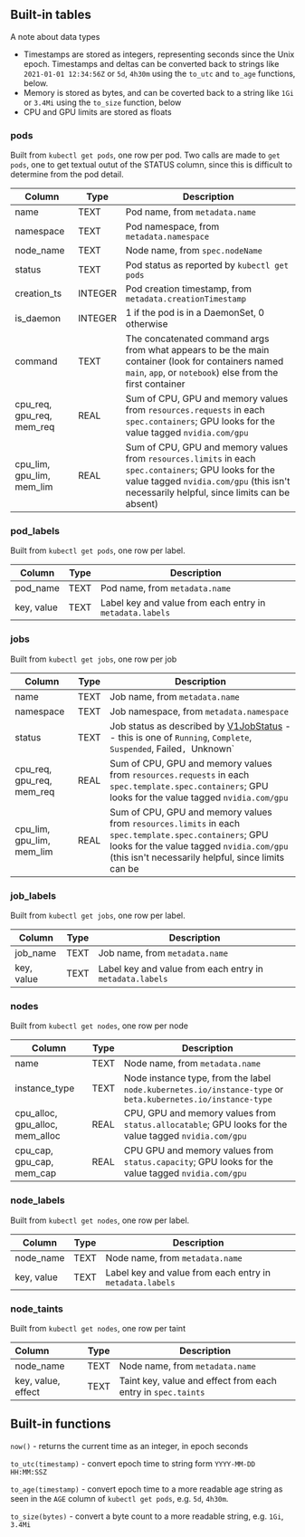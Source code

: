 
## Built-in tables

A note about data types

* Timestamps are stored as integers, representing seconds since the Unix epoch.  Timestamps and deltas can be converted
back to strings like `2021-01-01 12:34:56Z` or `5d`, `4h30m` using the `to_utc` and `to_age` functions, below.
* Memory is stored as bytes, and can be coverted back to a string like `1Gi` or `3.4Mi` using the `to_size` function, below
* CPU and GPU limits are stored as floats

### pods

Built from `kubectl get pods`, one row per pod.  Two calls are made to `get pods`, one to get textual outut
of the STATUS column, since this is difficult to determine from the pod detail.

| Column                          | Type    | Description                                                                                                                                                                                      |
|---------------------------------|---------|--------------------------------------------------------------------------------------------------------------------------------------------------------------------------------------------------|
| name                            | TEXT    | Pod name, from `metadata.name`                                                                                                                                                                   |
| namespace                       | TEXT    | Pod namespace, from `metadata.namespace`                                                                                                                                                         |
| node_name                       | TEXT    | Node name, from `spec.nodeName`                                                                                                                                                                  |
| status                          | TEXT    | Pod status as reported by `kubectl get pods`                                                                                                                                                     |
| creation_ts                     | INTEGER | Pod creation timestamp, from `metadata.creationTimestamp`                                                                                                                                        |
| is_daemon                    | INTEGER | 1 if the pod is in a DaemonSet, 0 otherwise                                                                                                                                                      |
| command                         | TEXT    | The concatenated command args from what appears to be the main container (look for containers named `main`, `app`, or `notebook`) else from the first container                                  |
| cpu_req, gpu_req, mem_req       | REAL | Sum of CPU, GPU and memory values from `resources.requests` in each `spec.containers`; GPU looks for the value tagged `nvidia.com/gpu`                                                           |
| cpu_lim, gpu_lim, mem_lim       | REAL | Sum of CPU, GPU and memory values from `resources.limits` in each `spec.containers`; GPU looks for the value tagged `nvidia.com/gpu` (this isn't necessarily helpful, since limits can be absent) |

### pod_labels

Built from `kubectl get pods`, one row per label.

| Column                          | Type    | Description                                                                                   |
|---------------------------------|---------|-----------------------------------------------------------------------------------------------|
| pod_name                        | TEXT    | Pod name, from `metadata.name`                                                               |
| key, value                      | TEXT    | Label key and value from each entry in `metadata.labels`                                      |

### jobs

Built from `kubectl get jobs`, one row per job

| Column                          | Type    | Description                                                                                                                                                                                               |
|---------------------------------|---------|-----------------------------------------------------------------------------------------------------------------------------------------------------------------------------------------------------------|
| name                            | TEXT    | Job name, from `metadata.name`                                                                                                                                                                            |
| namespace                       | TEXT    | Job namespace, from `metadata.namespace`                                                                                                                                                                  |
| status                          | TEXT    | Job status as described by [V1JobStatus](https://github.com/kubernetes-client/python/blob/master/kubernetes/docs/V1JobStatus.md) -- this is one of `Running`, `Complete`, `Suspended`, Failed`, `Unknown` |
| cpu_req, gpu_req, mem_req       | REAL | Sum of CPU, GPU and memory values from `resources.requests` in each `spec.template.spec.containers`; GPU looks for the value tagged `nvidia.com/gpu`                                                      |
| cpu_lim, gpu_lim, mem_lim       | REAL | Sum of CPU, GPU and memory values from `resources.limits` in each `spec.template.spec.containers`; GPU looks for the value tagged `nvidia.com/gpu` (this isn't necessarily helpful, since limits can be    |

### job_labels

Built from `kubectl get jobs`, one row per label.

| Column     | Type    | Description                                              |
|------------|---------|----------------------------------------------------------|
| job_name   | TEXT    | Job name, from `metadata.name`                           |
| key, value | TEXT    | Label key and value from each entry in `metadata.labels` |

### nodes

Built from `kubectl get nodes`, one row per node

| Column                          | Type    | Description                                                                                                 |
|---------------------------------|---------|-------------------------------------------------------------------------------------------------------------|
| name                            | TEXT    | Node name, from `metadata.name`                                                                             |
| instance_type                   | TEXT    | Node instance type, from the label `node.kubernetes.io/instance-type` or `beta.kubernetes.io/instance-type` |
| cpu_alloc, gpu_alloc, mem_alloc | REAL | CPU, GPU and memory values from `status.allocatable`; GPU looks for the value tagged `nvidia.com/gpu`       |
| cpu_cap, gpu_cap, mem_cap       | REAL | CPU GPU and memory values from `status.capacity`; GPU looks for the value tagged `nvidia.com/gpu`           |

### node_labels

Built from `kubectl get nodes`, one row per label.

| Column     | Type    | Description                                              |
|------------|---------|----------------------------------------------------------|
| node_name  | TEXT    | Node name, from `metadata.name`                          |
| key, value | TEXT    | Label key and value from each entry in `metadata.labels` |

### node_taints

Built from `kubectl get nodes`, one row per taint

| Column                          | Type    | Description                                                  |
|:--------------------------------|---------|--------------------------------------------------------------|
| node_name                       | TEXT    | Node name, from `metadata.name`                              |
| key, value, effect              | TEXT    | Taint key, value and effect from each entry in `spec.taints` |

## Built-in functions

`now()` - returns the current time as an integer, in epoch seconds

`to_utc(timestamp)` - convert epoch time to string form `YYYY-MM-DD HH:MM:SSZ`

`to_age(timestamp)` - convert epoch time to a more readable age string as seen in the `AGE` column of `kubectl get pods`, e.g. `5d`, `4h30m`.

`to_size(bytes)` - convert a byte count to a more readable string, e.g. `1Gi`, `3.4Mi`